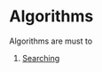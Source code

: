# Algorithms
Algorithms are must to 
1. [Searching](https://github.com/CosmicTechie/Algorithms/tree/main/Searching)
